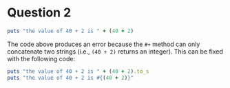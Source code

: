 # Question 2

```ruby
puts "the value of 40 + 2 is " + (40 + 2)
```

The code above produces an error because the `#+` method can only concatenate two strings (i.e., `(40 + 2)` returns an integer).
This can be fixed with the following code:

```ruby
puts "the value of 40 + 2 is " + (40 + 2).to_s
puts "the value of 40 + 2 is #{(40 + 2)}"
```
